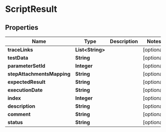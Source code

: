 # ScriptResult

## Properties

| Name                       | Type                   | Description | Notes      |
|----------------------------|------------------------|-------------|------------|
| **traceLinks**             | **List&lt;String&gt;** |             | [optional] |
| **testData**               | **String**             |             | [optional] |
| **parameterSetId**         | **Integer**            |             | [optional] |
| **stepAttachmentsMapping** | **String**             |             | [optional] |
| **expectedResult**         | **String**             |             | [optional] |
| **executionDate**          | **String**             |             | [optional] |
| **index**                  | **Integer**            |             | [optional] |
| **description**            | **String**             |             | [optional] |
| **comment**                | **String**             |             | [optional] |
| **status**                 | **String**             |             | [optional] |



